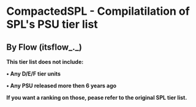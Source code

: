 # CompactedSPL - Compilatilation of SPL's PSU tier list

## By Flow (itsflow_._)

**This tier list does not include:**

   **• Any D/E/F tier units**
   
   **• Any PSU released more then 6 years ago**
   
**If you want a ranking on those, pease refer to the original SPL tier list.**
